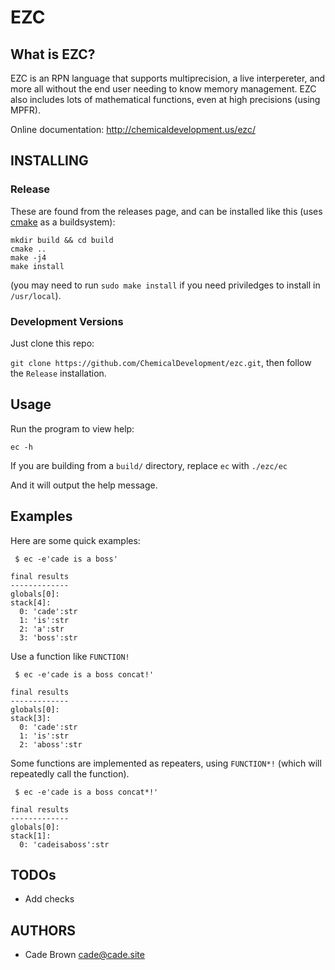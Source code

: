 # EZC

## What is EZC?

EZC is an RPN language that supports multiprecision, a live interpereter, and more all without the end user needing to know memory management. EZC also includes lots of mathematical functions, even at high precisions (using MPFR).


Online documentation: http://chemicaldevelopment.us/ezc/


## INSTALLING

### Release

These are found from the releases page, and can be installed like this (uses [cmake](https://cmake.org/runningcmake/) as a buildsystem):

```
mkdir build && cd build
cmake ..
make -j4
make install
```
(you may need to run `sudo make install` if you need priviledges to install in `/usr/local`).


### Development Versions

Just clone this repo:

`git clone https://github.com/ChemicalDevelopment/ezc.git`, then follow the `Release` installation.


## Usage

Run the program to view help:

`ec -h`

If you are building from a `build/` directory, replace `ec` with `./ezc/ec`

And it will output the help message.

## Examples

Here are some quick examples:

```
 $ ec -e'cade is a boss'

final results
-------------
globals[0]:
stack[4]:
  0: 'cade':str
  1: 'is':str
  2: 'a':str
  3: 'boss':str

```

Use a function like `FUNCTION!`

```
 $ ec -e'cade is a boss concat!'

final results
-------------
globals[0]:
stack[3]:
  0: 'cade':str
  1: 'is':str
  2: 'aboss':str

```

Some functions are implemented as repeaters, using `FUNCTION*!` (which will repeatedly call the function).

```
 $ ec -e'cade is a boss concat*!'

final results
-------------
globals[0]:
stack[1]:
  0: 'cadeisaboss':str

```


## TODOs
				 
  * Add checks


## AUTHORS

  * Cade Brown <cade@cade.site>

